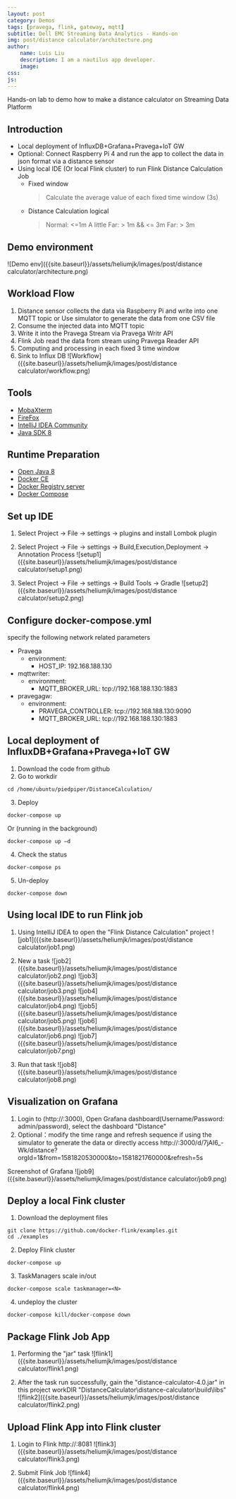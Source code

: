 ```yaml
---
layout: post
category: Demos
tags: [pravega, flink, gateway, mqtt]
subtitle: Dell EMC Streaming Data Analytics - Hands-on
img: post/distance calculator/architecture.png
author: 
    name: Luis Liu
    description: I am a nautilus app developer.
    image:
css: 
js: 
---
```


Hands-on lab to demo how to make a distance calculator on Streaming Data Platform
<!--more-->

## Introduction

- Local deployment of InfluxDB+Grafana+Pravega+IoT GW 
- Optional: Connect Raspberry Pi 4 and run the app to collect the data in json format via a distance sensor
- Using local IDE (Or local Flink cluster) to run Flink Distance Calculation Job
    - Fixed window
        > Calculate the average value of each fixed time window (3s)
    - Distance Calculation logical
        > Normal: <=1m
        > A little Far: > 1m && <= 3m
        > Far: > 3m

## Demo environment
![Demo env]({{site.baseurl}}/assets/heliumjk/images/post/distance calculator/architecture.png)

## Workload Flow
1. Distance sensor collects the data via Raspberry Pi and write into one MQTT topic or Use simulator to generate the data from one CSV file
2. Consume the injected data into MQTT topic
3. Write it into the Pravega Stream via Pravega Writr API
4. Flink Job read the data from stream using Pravega Reader API
5. Computing and processing in each fixed 3 time window
6. Sink to Influx DB
![Workflow]({{site.baseurl}}/assets/heliumjk/images/post/distance calculator/workflow.png)

## Tools
- [MobaXterm](https://mobaxterm.mobatek.net/download.html)
- [FireFox](https://www.mozilla.org/en-US/firefox/new/)
- [IntelliJ IDEA Community](https://www.jetbrains.com/idea/download/#section=windows)
- [Java SDK 8](https://www.oracle.com/technetwork/java/javase/downloads/jdk8-downloads-2133151.html)

## Runtime Preparation
- [Open Java 8](http://openjdk.java.net/install/)
- [Docker CE](https://docs.docker.com/install/linux/docker-ce/ubuntu/)
- [Docker Registry server](https://docs.docker.com/registry/deploying/)
- [Docker Compose](https://docs.docker.com/compose/install/)

## Set up IDE
1. Select Project -> File -> settings -> plugins and install Lombok plugin
2. Select Project -> File -> settings -> Build,Execution,Deployment -> Annotation Process 
![setup1]({{site.baseurl}}/assets/heliumjk/images/post/distance calculator/setup1.png)

3. Select Project -> File -> settings -> Build Tools -> Gradle 
![setup2]({{site.baseurl}}/assets/heliumjk/images/post/distance calculator/setup2.png)


## Configure docker-compose.yml
specify the following network related parameters
- Pravega
    - environment:
        - HOST_IP: 192.168.188.130
- mqttwriter:
    - environment:
        - MQTT_BROKER_URL: tcp://192.168.188.130:1883
- pravegagw:
    - environment:
        - PRAVEGA_CONTROLLER: tcp://192.168.188.130:9090
        - MQTT_BROKER_URL: tcp://192.168.188.130:1883

## Local deployment of InfluxDB+Grafana+Pravega+IoT GW 
1. Download the code from github
2. Go to workdir
```
cd /home/ubuntu/piedpiper/DistanceCalculation/
```
3. Deploy
```
docker-compose up
``` 
Or (running in the background)
```
docker-compose up –d
``` 
4. Check the status
```
docker-compose ps
```
5. Un-deploy
```
docker-compose down
```

## Using local IDE to run Flink job
1. Using IntelliJ IDEA to open the "Flink Distance Calculation" project
![job1]({{site.baseurl}}/assets/heliumjk/images/post/distance calculator/job1.png)

2. New a task
![job2]({{site.baseurl}}/assets/heliumjk/images/post/distance calculator/job2.png)
![job3]({{site.baseurl}}/assets/heliumjk/images/post/distance calculator/job3.png)
![job4]({{site.baseurl}}/assets/heliumjk/images/post/distance calculator/job4.png)
![job5]({{site.baseurl}}/assets/heliumjk/images/post/distance calculator/job5.png)
![job6]({{site.baseurl}}/assets/heliumjk/images/post/distance calculator/job6.png)
![job7]({{site.baseurl}}/assets/heliumjk/images/post/distance calculator/job7.png)

3. Run that task
![job8]({{site.baseurl}}/assets/heliumjk/images/post/distance calculator/job8.png)

## Visualization on Grafana
1. Login to (http://<Host IP>:3000), Open Grafana dashboard(Username/Password: admin/password), select the dashboard "Distance"
2. Optional：modify the time range and refresh sequence if using the simulator to generate the data or directly access http://<Host IP>:3000/d/7jAI6_-Wk/distance?orgId=1&from=1581820530000&to=1581821760000&refresh=5s

Screenshot of Grafana
![job9]({{site.baseurl}}/assets/heliumjk/images/post/distance calculator/job9.png)

## Deploy a local Fink cluster
1. Download the deployment files
```
git clone https://github.com/docker-flink/examples.git
cd ./examples
```

2. Deploy Flink cluster 
```
docker-compose up 
```

3. TaskManagers scale in/out
```
docker-compose scale taskmanager=<N> 
```

4. undeploy the cluster
```
docker-compose kill/docker-compose down
```

## Package Flink Job App 
1. Performing the "jar" task
![flink1]({{site.baseurl}}/assets/heliumjk/images/post/distance calculator/flink1.png)

2. After the task run successfully, gain the "distance-calculator-4.0.jar" in this project workDIR 
"DistanceCalculator\distance-calculator\build\libs"
![flink2]({{site.baseurl}}/assets/heliumjk/images/post/distance calculator/flink2.png)

## Upload Flink App into Flink cluster
1. Login to Flink http://<Host IP >:8081
![flink3]({{site.baseurl}}/assets/heliumjk/images/post/distance calculator/flink3.png)

2. Submit Flink Job
![flink4]({{site.baseurl}}/assets/heliumjk/images/post/distance calculator/flink4.png)
